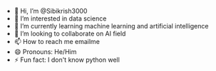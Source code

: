 - 👋 Hi, I’m @Sibikrish3000
- 👀 I’m interested in data science
- 🌱 I’m currently learning machine learning and artificial intelligence 
- 💞️ I’m looking to collaborate on AI field
- 📫 How to reach me emailme
- 😄 Pronouns: He/Him
- ⚡ Fun fact: I don't know python well

<!---
Sibikrish3000/Sibikrish3000 is a ✨ special ✨ repository because its `README.md` (this file) appears on your GitHub profile.
You can click the Preview link to take a look at your changes.
--->
